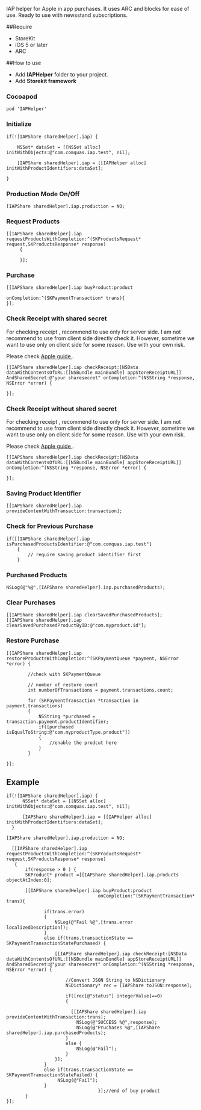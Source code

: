 IAP helper for Apple in app purchases. It uses ARC and blocks for ease of use. Ready to use with newsstand subscriptions.

##Require

* StoreKit
* iOS 5 or later
* ARC

##How to use

* Add **IAPHelper** folder to your project.
* Add **Storekit framework**

### Cocoapod

```
pod 'IAPHelper'
```


### Initialize

```objc
if(![IAPShare sharedHelper].iap) {

    NSSet* dataSet = [[NSSet alloc] initWithObjects:@"com.comquas.iap.test", nil];

    [IAPShare sharedHelper].iap = [[IAPHelper alloc] initWithProductIdentifiers:dataSet];

}
```

### Production Mode On/Off

```objc
[IAPShare sharedHelper].iap.production = NO;
```

### Request Products

```objc
[[IAPShare sharedHelper].iap requestProductsWithCompletion:^(SKProductsRequest* request,SKProductsResponse* response)
     {

     }];
```

### Purchase

```objc
[[IAPShare sharedHelper].iap buyProduct:product
                                    onCompletion:^(SKPaymentTransaction* trans){
}];
```



### Check Receipt with shared secret

For checking receipt , recommend to use only for server side. I am not recommend to use from client side directly check it. However, sometime we want to use only on client side for some reason. Use with your own risk.

Please check [Apple guide ](https://developer.apple.com/library/content/releasenotes/General/ValidateAppStoreReceipt/Chapters/ValidateRemotely.html#//apple_ref/doc/uid/TP40010573-CH104-SW2).

```objc
[[IAPShare sharedHelper].iap checkReceipt:[NSData dataWithContentsOfURL:[[NSBundle mainBundle] appStoreReceiptURL]] AndSharedSecret:@"your sharesecret" onCompletion:^(NSString *response, NSError *error) {

}];
```

### Check Receipt without shared secret

For checking receipt , recommend to use only for server side. I am not recommend to use from client side directly check it. However, sometime we want to use only on client side for some reason. Use with your own risk.

Please check [Apple guide ](https://developer.apple.com/library/content/releasenotes/General/ValidateAppStoreReceipt/Chapters/ValidateRemotely.html#//apple_ref/doc/uid/TP40010573-CH104-SW2).

```objc
[[IAPShare sharedHelper].iap checkReceipt:[NSData dataWithContentsOfURL:[[NSBundle mainBundle] appStoreReceiptURL]] onCompletion:^(NSString *response, NSError *error) {

}];
```

### Saving Product Identifier

```objc
[[IAPShare sharedHelper].iap provideContentWithTransaction:transaction];
```

### Check for Previous Purchase

```objc
if([[IAPShare sharedHelper].iap isPurchasedProductsIdentifier:@"com.comquas.iap.test"]
	{
		// require saving product identifier first
	}
```

### Purchased Products

```objc
NSLog(@"%@",[IAPShare sharedHelper].iap.purchasedProducts);
```

### Clear Purchases

```objc
[[IAPShare sharedHelper].iap clearSavedPurchasedProducts];
[[IAPShare sharedHelper].iap clearSavedPurchasedProductByID:@"com.myproduct.id"];
```

### Restore Purchase

```objc
[[IAPShare sharedHelper].iap restoreProductsWithCompletion:^(SKPaymentQueue *payment, NSError *error) {

		//check with SKPaymentQueue

		// number of restore count
		int numberOfTransactions = payment.transactions.count;

		for (SKPaymentTransaction *transaction in payment.transactions)
		{
            NSString *purchased = transaction.payment.productIdentifier;
	        if([purchased isEqualToString:@"com.myproductType.product"])
        	{
				//enable the prodcut here
	        }
    	}

}];
```

## Example

```objc
if(![IAPShare sharedHelper].iap) {
      NSSet* dataSet = [[NSSet alloc] initWithObjects:@"com.comquas.iap.test", nil];

      [IAPShare sharedHelper].iap = [[IAPHelper alloc] initWithProductIdentifiers:dataSet];
  }

[IAPShare sharedHelper].iap.production = NO;

  [[IAPShare sharedHelper].iap requestProductsWithCompletion:^(SKProductsRequest* request,SKProductsResponse* response)
   {
       if(response > 0 ) {
       SKProduct* product =[[IAPShare sharedHelper].iap.products objectAtIndex:0];

       [[IAPShare sharedHelper].iap buyProduct:product
                                  onCompletion:^(SKPaymentTransaction* trans){

              if(trans.error)
              {
                  NSLog(@"Fail %@",[trans.error localizedDescription]);
              }
              else if(trans.transactionState == SKPaymentTransactionStatePurchased) {

                  [[IAPShare sharedHelper].iap checkReceipt:[NSData dataWithContentsOfURL:[[NSBundle mainBundle] appStoreReceiptURL]] AndSharedSecret:@"your sharesecret" onCompletion:^(NSString *response, NSError *error) {

                      //Convert JSON String to NSDictionary
                      NSDictionary* rec = [IAPShare toJSON:response];

                      if([rec[@"status"] integerValue]==0)
                      {
                      
                        [[IAPShare sharedHelper].iap provideContentWithTransaction:trans];
                          NSLog(@"SUCCESS %@",response);
                          NSLog(@"Pruchases %@",[IAPShare sharedHelper].iap.purchasedProducts);
                      }
                      else {
                          NSLog(@"Fail");
                      }
                  }];
              }
              else if(trans.transactionState == SKPaymentTransactionStateFailed) {
                   NSLog(@"Fail");
              }
                                  }];//end of buy product
       }
}];
```
